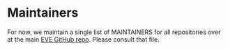 # Maintainers

For now, we maintain a single list of MAINTAINERS for all repositories
over at the main [EVE GitHub repo](https://github.com/lf-edge/eve/blob/master/MAINTAINERS.md).
Please consult that file.
